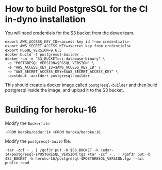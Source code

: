 # How to build PostgreSQL for the CI in-dyno installation

You will need credentials for the S3 bucket from the devex team.

```
export AWS_ACCESS_KEY_ID=<access key id from credentials>
export AWS_SECRET_ACCESS_KEY=<secret key from credentials>
export PGSQL_VERSION=9.6.5
docker build -t postgresql-builder .
docker run -e "S3_BUCKET=ci-database-binary" \
 -e "POSTGRESQL_VERSION=$PGSQL_VERSION" \
 -e "AWS_ACCESS_KEY_ID=$AWS_ACCESS_KEY_ID" \
 -e "AWS_SECRET_ACCESS_KEY=$AWS_SECRET_ACCESS_KEY" \
 -a=stdout -a=stderr postgresql-builder
```

This should create a docker image called `postgresql-builder` and then build
postgresql inside the image, and upload it to the S3 bucket.

# Building for heroku-16

Modify the `Dockerfile`

`
-FROM heroku/cedar:14
+FROM heroku/heroku:16
`

Modify the `postgresql-build` file.

`
-tar -zcf - . | /gof3r put -b $S3_BUCKET -k cedar-14/postgresql-$POSTGRESQL_VERSION.tgz
+tar -zcf - . | /gof3r put -b $S3_BUCKET -k heroku-16/postgresql-$POSTGRESQL_VERSION.tgz --acl public-read
`

